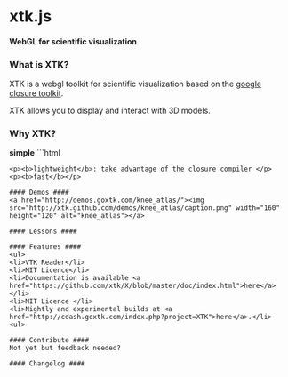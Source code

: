 xtk.js
======

#### WebGL for scientific visualization ####

### What is XTK? ###
<p>XTK is a webgl toolkit for scientific visualization based on the <a href="http://code.google.com/closure/">google closure toolkit</a>.</p>
<p>XTK allows you to display and interact with 3D models.</p>

### Why XTK? ####
<p><b>simple</b>
```html
<script src="js/xtk.js"></script>

```
<p><b>lightweight</b>: take advantage of the closure compiler </p>
<p><b>fast</b></p>

#### Demos ####
<a href="http://demos.goxtk.com/knee_atlas/"><img src="http://xtk.github.com/demos/knee_atlas/caption.png" width="160" height="120" alt="knee_atlas"></a>

#### Lessons ####

#### Features ####
<ul>
<li>VTK Reader</li>
<li>MIT Licence</li>
<li>Documentation is available <a href="https://github.com/xtk/X/blob/master/doc/index.html">here</a> </li>
<li>MIT Licence </li>
<li>Nightly and experimental builds at <a href="http://cdash.goxtk.com/index.php?project=XTK">here</a>.</li>
<ul>

#### Contribute ####
Not yet but feedback needed?

#### Changelog ####
